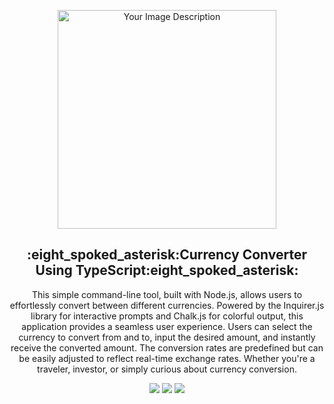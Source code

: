 <p align="center">
  <img src="https://media0.giphy.com/media/VbPWUarL7DL5UMmWlS/200.gif?cid=6c09b952bweq52i5p7lvp5y7o40prcij41jd94sxw8uoimnb&ep=v1_gifs_search&rid=200.gif&ct=g" alt="Your Image Description" width="350">
</p>

<p align="center">
  <h2 align="center">:eight_spoked_asterisk:Currency Converter Using TypeScript:eight_spoked_asterisk:</h2>

  <p align="center">
This simple command-line tool, built with Node.js, allows users to effortlessly convert between different currencies. Powered by the Inquirer.js library for interactive prompts and Chalk.js for colorful output, this application provides a seamless user experience. Users can select the currency to convert from and to, input the desired amount, and instantly receive the converted amount. The conversion rates are predefined but can be easily adjusted to reflect real-time exchange rates. Whether you're a traveler, investor, or simply curious about currency conversion.
<p align="center">
    <a href="https://github.com/AyaanMerchant/PIAIC-Learn-TypeScript/stargazers" alt="Stars">
        <img src="https://img.shields.io/github/stars/AyaanMerchant/PIAIC-Learn-TypeScript?style=for-the-badge" /></a>
    <a href="https://github.com/AyaanMerchant/PIAIC-Learn-TypeScript/network/members" alt="Forks">
        <img src="https://img.shields.io/github/forks/AyaanMerchant/PIAIC-Learn-TypeScript?style=for-the-badge" /></a>
    <a href="https://www.typescriptlang.org/" alt="TypeScript Official">
        <img src="https://img.shields.io/badge/Official-TypeScript-blue.svg?longCache=true&style=for-the-badge" /></a>
</p>
